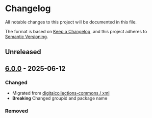 # Changelog

All notable changes to this project will be documented in this file.

The format is based on [Keep a Changelog](https://keepachangelog.com/en/1.0.0/),
and this project adheres to [Semantic Versioning](https://semver.org/spec/v2.0.0.html).

## Unreleased

## [6.0.0](https://github.com/dbmdz/xml-toolbox/releases/tag/5.0.0) - 2025-06-12

### Changed

- Migrated from [digitalcollections-commons / xml](https://github.com/dbmdz/digitalcollections-commons/tree/main/dc-commons-xml)
- **Breaking** Changed groupid and package name

### Removed
